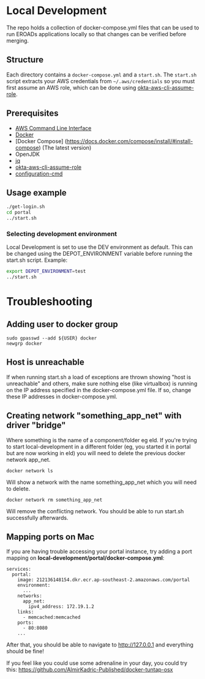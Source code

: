 # Local Development

The repo holds a collection of docker-compose.yml files that can be used to run
EROADs applications locally so that changes can be verified before merging.

## Structure

Each directory contains a `docker-compose.yml` and a `start.sh`. The `start.sh`
script extracts your AWS credentials from `~/.aws/credentials` so you must first
assume an AWS role, which can be done using
[okta-aws-cli-assume-role](https://github.com/eroad/okta-aws-cli-assume-role).

## Prerequisites
* [AWS Command Line Interface](https://aws.amazon.com/cli/)
* [Docker](https://www.docker.com/)
* [Docker Compose] (https://docs.docker.com/compose/install/#install-compose) (The latest version)
* OpenJDK
* [jq](https://stedolan.github.io/jq)
* [okta-aws-cli-assume-role](https://github.com/eroad/okta-aws-cli-assume-role)
* [configuration-cmd](https://github.com/eroad/configuration-cmd)

## Usage example

```bash
./get-login.sh
cd portal
../start.sh
```

### Selecting development environment
Local Development is set to use the DEV environment as default. This can be changed using the DEPOT_ENVIRONMENT variable before running the start.sh script. Example:
```bash
export DEPOT_ENVIRONMENT=test
../start.sh
```

# Troubleshooting

## Adding user to docker group
```
sudo gpasswd --add ${USER} docker
newgrp docker
```
## Host is unreachable 

If when running start.sh a load of exceptions are thrown showing "host is unreachable" and others, make sure nothing else (like virtualbox) is running on the IP address specified in the docker-compose.yml file. If so, change these IP addresses in docker-compose.yml.

## Creating network "something_app_net" with driver "bridge"

Where something is the name of a component/folder eg eld. If you're trying to start local-development in a different folder (eg, you started it in portal but are now working in eld) you will need to delete the previous docker network app_net.

```
docker network ls
```
Will show a network with the name something_app_net which you will need to delete.

```
docker network rm something_app_net
```
Will remove the conflicting network. You should be able to run start.sh successfully afterwards.


## Mapping ports on Mac
If you are having trouble accessing your portal instance, try adding a port mapping on **local-development/portal/docker-compose.yml**:
```
services:
  portal:
    image: 212136148154.dkr.ecr.ap-southeast-2.amazonaws.com/portal
    environment:
      ...
    networks:
      app_net:
        ipv4_address: 172.19.1.2
    links:
      - memcached:memcached
    ports:
      - 80:8080
    ...
```
After that, you should be able to navigate to http://127.0.0.1 and everything should be fine!

If you feel like you could use some adrenaline in your day, you could try this:
https://github.com/AlmirKadric-Published/docker-tuntap-osx
